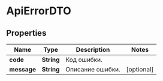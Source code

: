 

# ApiErrorDTO

## Properties

Name | Type | Description | Notes
------------ | ------------- | ------------- | -------------
**code** | **String** | Код ошибки. | 
**message** | **String** | Описание ошибки. |  [optional]




